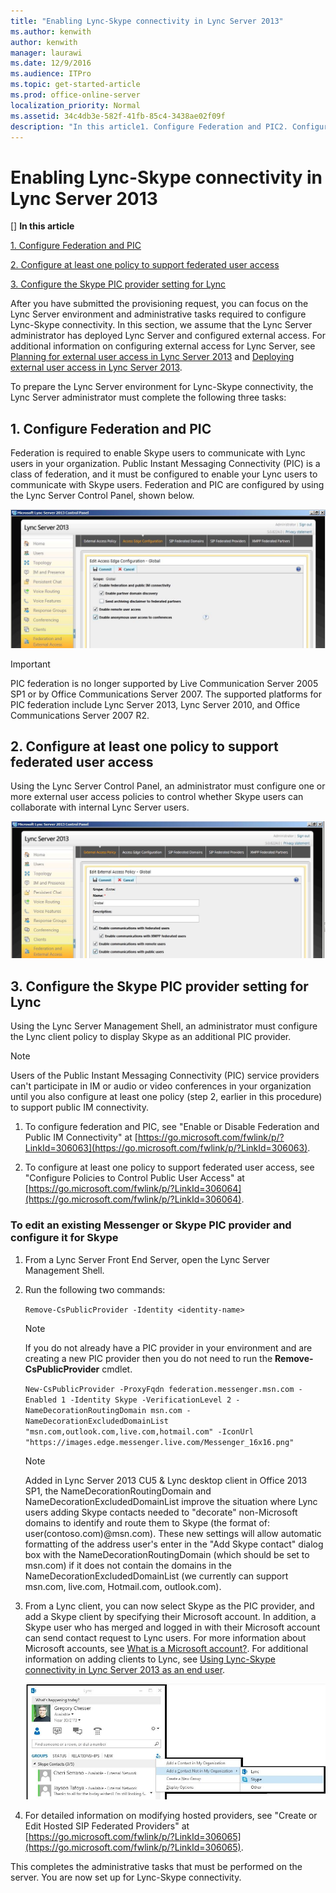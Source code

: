 ```yaml
---
title: "Enabling Lync-Skype connectivity in Lync Server 2013"
ms.author: kenwith
author: kenwith
manager: laurawi
ms.date: 12/9/2016
ms.audience: ITPro
ms.topic: get-started-article
ms.prod: office-online-server
localization_priority: Normal
ms.assetid: 34c4db3e-582f-41fb-85c4-3438ae02f09f
description: "In this article1. Configure Federation and PIC2. Configure at least one policy to support federated user access3. Configure the Skype PIC provider setting for Lync"
---
```


# Enabling Lync-Skype connectivity in Lync Server 2013
[]
 **In this article**
  
[1. Configure Federation and PIC](#sectionSection0)
  
[2. Configure at least one policy to support federated user access](#sectionSection1)
  
[3. Configure the Skype PIC provider setting for Lync](#sectionSection2)
  
After you have submitted the provisioning request, you can focus on the Lync Server environment and administrative tasks required to configure Lync-Skype connectivity. In this section, we assume that the Lync Server administrator has deployed Lync Server and configured external access. For additional information on configuring external access for Lync Server, see [Planning for external user access in Lync Server 2013](planning-for-external-user-access.md) and [Deploying external user access in Lync Server 2013](deploying-external-user-access.md).
  
To prepare the Lync Server environment for Lync-Skype connectivity, the Lync Server administrator must complete the following three tasks: 
  
## 1. Configure Federation and PIC
<a name="sectionSection0"> </a>

Federation is required to enable Skype users to communicate with Lync users in your organization. Public Instant Messaging Connectivity (PIC) is a class of federation, and it must be configured to enable your Lync users to communicate with Skype users. Federation and PIC are configured by using the Lync Server Control Panel, shown below. 
  
![Showing PIC](media/ProvisioningGuideforLyncSkype_01ShowingPIC.jpg)
  
> [!IMPORTANT]
> PIC federation is no longer supported by Live Communication Server 2005 SP1 or by Office Communications Server 2007. The supported platforms for PIC federation include Lync Server 2013, Lync Server 2010, and Office Communications Server 2007 R2. 
  
## 2. Configure at least one policy to support federated user access
<a name="sectionSection1"> </a>

Using the Lync Server Control Panel, an administrator must configure one or more external user access policies to control whether Skype users can collaborate with internal Lync Server users.
  
![Policies](media/ProvisioningGuideforLyncSkype_02Policies.jpg)
  
## 3. Configure the Skype PIC provider setting for Lync
<a name="sectionSection2"> </a>

Using the Lync Server Management Shell, an administrator must configure the Lync client policy to display Skype as an additional PIC provider. 
  
> [!NOTE]
> Users of the Public Instant Messaging Connectivity (PIC) service providers can't participate in IM or audio or video conferences in your organization until you also configure at least one policy (step 2, earlier in this procedure) to support public IM connectivity. 
  
1. To configure federation and PIC, see "Enable or Disable Federation and Public IM Connectivity" at [https://go.microsoft.com/fwlink/p/?LinkId=306063](https://go.microsoft.com/fwlink/p/?LinkId=306063).
    
2. To configure at least one policy to support federated user access, see "Configure Policies to Control Public User Access" at [https://go.microsoft.com/fwlink/p/?LinkId=306064](https://go.microsoft.com/fwlink/p/?LinkId=306064).
    
### To edit an existing Messenger or Skype PIC provider and configure it for Skype

1. From a Lync Server Front End Server, open the Lync Server Management Shell.
    
2. Run the following two commands:
    
     `Remove-CsPublicProvider -Identity <identity-name>`
    
    > [!NOTE]
    > If you do not already have a PIC provider in your environment and are creating a new PIC provider then you do not need to run the **Remove-CsPublicProvider** cmdlet. 
  
     `New-CsPublicProvider -ProxyFqdn federation.messenger.msn.com -Enabled 1 -Identity Skype -VerificationLevel 2 -NameDecorationRoutingDomain msn.com -NameDecorationExcludedDomainList "msn.com,outlook.com,live.com,hotmail.com" -IconUrl "https://images.edge.messenger.live.com/Messenger_16x16.png"`
    
    > [!NOTE]
    > Added in Lync Server 2013 CU5 &amp; Lync desktop client in Office 2013 SP1, the NameDecorationRoutingDomain and NameDecorationExcludedDomainList improve the situation where Lync users adding Skype contacts needed to "decorate" non-Microsoft domains to identify and route them to Skype (the format of: user(contoso.com)@msn.com). These new settings will allow automatic formatting of the address user's enter in the "Add Skype contact" dialog box with the NameDecorationRoutingDomain (which should be set to msn.com) if it does not contain the domains in the NameDecorationExcludedDomainList (we currently can support msn.com, live.com, Hotmail.com, outlook.com). 
  
3. From a Lync client, you can now select Skype as the PIC provider, and add a Skype client by specifying their Microsoft account. In addition, a Skype user who has merged and logged in with their Microsoft account can send contact request to Lync users. For more information about Microsoft accounts, see [What is a Microsoft account?](https://support.skype.com/en/faq/FA12059/what-is-a-microsoft-account). For additional information on adding clients to Lync, see [Using Lync-Skype connectivity in Lync Server 2013 as an end user](using-lync-skype-connectivity-as-an-end-user.md).
    
     ![Add Skype Contact](media/ProvisioningGuideforLyncSkype_03AddSkypeContact.jpg)
  
4. For detailed information on modifying hosted providers, see "Create or Edit Hosted SIP Federated Providers" at [https://go.microsoft.com/fwlink/p/?LinkId=306065](https://go.microsoft.com/fwlink/p/?LinkId=306065).
    
This completes the administrative tasks that must be performed on the server. You are now set up for Lync-Skype connectivity.
  


